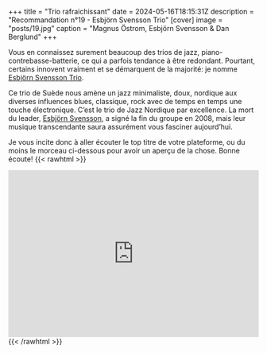 +++
title = "Trio rafraichissant"
date = 2024-05-16T18:15:31Z
description = "Recommandation n°19 - Esbjörn Svensson Trio"
[cover]
image = "posts/19.jpg"
caption = "Magnus Östrom, Esbjörn Svensson & Dan Berglund"
+++

Vous en connaissez surement beaucoup des trios de jazz, piano-contrebasse-batterie, ce qui a parfois tendance à être
redondant. Pourtant, certains innovent vraiment et se démarquent de la majorité: je
nomme [Esbjörn Svensson Trio](https://fr.wikipedia.org/wiki/Esbj%C3%B6rn_Svensson_Trio).

Ce trio de Suède nous amène un jazz minimaliste, doux, nordique aux diverses influences blues, classique, rock avec de
temps en temps une touche électronique. C’est le trio de Jazz Nordique par excellence. La mort du
leader, [Esbjörn Svensson](https://fr.wikipedia.org/wiki/Esbj%C3%B6rn_Svensson ), a signé la fin du groupe en 2008, mais
leur musique transcendante saura assurément vous fasciner aujourd’hui. 

Je vous incite donc
à aller écouter le top titre de votre plateforme, ou du moins le morceau ci-dessous pour avoir un aperçu de la chose.
Bonne écoute!
{{< rawhtml >}}
<div style="max-width:100%;"><div style="position:relative;padding-bottom:calc(56.25% + 52px);height: 0;"><iframe style="position:absolute;top:0;left:0;" width="100%" height="100%" src="https://odesli.co/embed/?url=https%3A%2F%2Fartist.link%2Fest&theme=light" frameborder="0" allowfullscreen sandbox="allow-same-origin allow-scripts allow-presentation allow-popups allow-popups-to-escape-sandbox" allow="clipboard-read; clipboard-write"></iframe></div></div>
{{< /rawhtml >}}